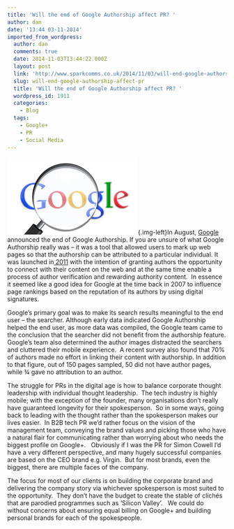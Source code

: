 ```yaml
---
title: 'Will the end of Google Authorship affect PR? '
author: dan
date: '13:44 03-11-2014'
imported_from_wordpress:
  author: dan
  comments: true
  date: 2014-11-03T13:44:22.000Z
  layout: post
  link: 'http://www.sparkcomms.co.uk/2014/11/03/will-end-google-authorship-affect-pr/'
  slug: will-end-google-authorship-affect-pr
  title: 'Will the end of Google Authorship affect PR? '
  wordpress_id: 1911
  categories:
    - Blog
  tags:
    - Google+
    - PR
    - Social Media
---
```


![google-76522_640](google-76522_640-300x177.png){.img-left}In August, [Google](http://www.forbes.com/sites/johnrampton/2014/08/29/end-of-google-authorship/) announced the end of Google Authorship. If you are unsure of what Google Authorship really was – it was a tool that allowed users to mark up web pages so that the authorship can be attributed to a particular individual. It was launched in[ 2011](http://googlewebmastercentral.blogspot.co.uk/2011/06/authorship-markup-and-web-search.html) with the intention of granting authors the opportunity to connect with their content on the web and at the same time enable a process of author verification and rewarding authority content.  In essence it seemed like a good idea for Google at the time back in 2007 to influence page rankings based on the reputation of its authors by using digital signatures.

Google’s primary goal was to make its search results meaningful to the end user – the searcher. Although early data indicated Google Authorship helped the end user, as more data was compiled, the Google team came to the conclusion that the searcher did not benefit from the authorship feature. Google’s team also determined the author images distracted the searchers and cluttered their mobile experience.  A recent survey also found that 70% of authors made no effort in linking their content with authorship. In addition to that figure, out of 150 pages sampled, 50 did not have author pages, while ¾ gave no attribution to an author.

The struggle for PRs in the digital age is how to balance corporate thought leadership with individual thought leadership.  The tech industry is highly mobile; with the exception of the founder, many organisations don’t really have guaranteed longevity for their spokesperson.  So in some ways, going back to leading with the thought rather than the spokesperson makes our lives easier.  In B2B tech PR we’d rather focus on the vision of the management team, conveying the brand values and picking those who have a natural flair for communicating rather than worrying about who needs the biggest profile on Google+.   Obviously if I was the PR for Simon Cowell I’d have a very different perspective, and many hugely successful companies are based on the CEO brand e.g. Virgin.  But for most brands, even the biggest, there are multiple faces of the company.

The focus for most of our clients is on building the corporate brand and delivering the company story via whichever spokesperson is most suited to the opportunity.  They don’t have the budget to create the stable of clichés that are parodied programmes such as ‘Silicon Valley’.   We could do without concerns about ensuring equal billing on Google+ and building personal brands for each of the spokespeople.
